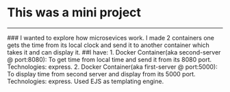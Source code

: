 # This was a mini project 
<hr>
### I wanted to explore how microsevices work. I made 2 containers one gets the time from its local clock and send it to another container which takes it and can display it. 
##I have:
1. Docker Container(aka second-server @ port:8080): To get time from local time and send it from its 8080 port. Technologies: express.
2. Docker Container(aka first-server @ port:5000): To display time from second server and display from its 5000 port. Technologies: express.
Used EJS as templating engine.

